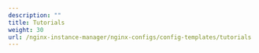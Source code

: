 ```yaml
---
description: ""
title: Tutorials
weight: 30
url: /nginx-instance-manager/nginx-configs/config-templates/tutorials
---
```


